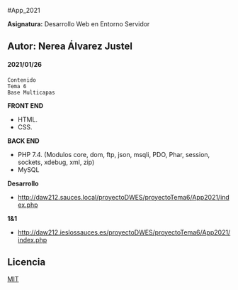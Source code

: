 #App_2021

**Asignatura:** Desarrollo Web en Entorno Servidor

## Autor: Nerea Álvarez Justel

#### 2021/01/26
#### 

```
Contenido
Tema 6
Base Multicapas

```

**FRONT END**
- HTML.
- CSS.

**BACK END**
- PHP 7.4. (Modulos core, dom, ftp, json, msqli, PDO, Phar, session, sockets, xdebug, xml, zip)
- MySQL

**Desarrollo**
- http://daw212.sauces.local/proyectoDWES/proyectoTema6/App2021/index.php

**1&1**
- http://daw212.ieslossauces.es/proyectoDWES/proyectoTema6/App2021/index.php

## Licencia
[MIT](https://choosealicense.com/licenses/mit/)
